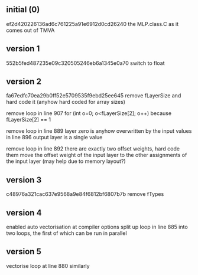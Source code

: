 initial (0)
-----------

ef2d420226136ad6c761225a91e6912d0cd26240
the MLP.class.C as it comes out of TMVA

version 1
---------

552b5fed487235e09c320505246eb6a1345e0a70
switch to float

version 2
---------

fa67edfc70ea29b0ff52e5709535f9ebd25ee645
remove fLayerSize and hard code it (anyhow hard coded for array sizes)

remove loop in line 907
  for (int o=0; o<fLayerSize[2]; o++)
  because fLayerSize[2] == 1

remove loop in line 889
  layer zero is anyhow overwritten by the input values in line 896
  output layer is a single value

remove loop in line 892
  there are exactly two offset weights, hard code them
  move the offset weight of the input layer to the other assignments of the input layer (may help due to memory layout?)

version 3
---------

c48976a321cac637e9568a9e84f6812bf6807b7b
remove fTypes

version 4
---------

enabled auto vectorisation at compiler options
split up loop in line 885 into two loops, the first of which can be run in parallel

version 5
---------

vectorise loop at line 880 similarly
